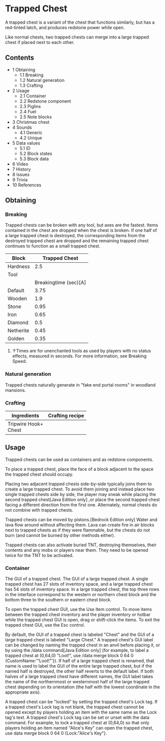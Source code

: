 # Trapped Chest
A trapped chest is a variant of the chest that functions similarly, but has a red-tinted latch, and produces redstone power while open.

Like normal chests, two trapped chests can merge into a large trapped chest if placed next to each other.

## Contents
- 1 Obtaining
	- 1.1 Breaking
	- 1.2 Natural generation
	- 1.3 Crafting
- 2 Usage
	- 2.1 Container
	- 2.2 Redstone component
	- 2.3 Piglins
	- 2.4 Fuel
	- 2.5 Note blocks
- 3 Christmas chest
- 4 Sounds
	- 4.1 Generic
	- 4.2 Unique
- 5 Data values
	- 5.1 ID
	- 5.2 Block states
	- 5.3 Block data
- 6 Video
- 7 History
- 8 Issues
- 9 Trivia
- 10 References

## Obtaining
### Breaking
Trapped chests can be broken with any tool, but axes are the fastest. Items contained in the chest are dropped when the chest is broken. If one half of a large trapped chest is destroyed, the corresponding items from the destroyed trapped chest are dropped and the remaining trapped chest continues to function as a small trapped chest.

| Block     | Trapped Chest         |
|-----------|-----------------------|
| Hardness  | 2.5                   |
| Tool      |                       |
|           | Breakingtime (sec)[A] |
| Default   | 3.75                  |
| Wooden    | 1.9                   |
| Stone     | 0.95                  |
| Iron      | 0.65                  |
| Diamond   | 0.5                   |
| Netherite | 0.45                  |
| Golden    | 0.35                  |

1. ↑Times are for unenchanted tools as used by players with no status effects, measured in seconds. For more information, see Breaking Speed.

### Natural generation
Trapped chests naturally generate in "fake end portal rooms" in woodland mansions.

### Crafting
| Ingredients              | Crafting recipe |
|--------------------------|-----------------|
| Tripwire Hook+<br/>Chest |                 |

## Usage
Trapped chests can be used as containers and as redstone components.

To place a trapped chest, place the face of a block adjacent to the space the trapped chest should occupy.

Placing two adjacent trapped chests side-by-side typically joins them to create a large trapped chest. To avoid them joining and instead place two single trapped chests side by side, the player may sneak while placing the second trapped chest‌[Java Edition  only] ,or place the second trapped chest facing a different direction from the first one. Alternately, normal chests do not combine with trapped chests.

Trapped chests can be moved by pistons.‌[Bedrock Edition  only] Water and lava flow around without affecting them. Lava can create fire in air blocks next to trapped chests as if they were flammable, but the chests do not burn (and cannot be burned by other methods either).

Trapped chests can also activate buried TNT, destroying themselves, their contents and any mobs or players near them. They need to be opened twice for the TNT to be activated.

### Container
The GUI of a trapped chest.
The GUI of a large trapped chest.
A single trapped chest has 27 slots of inventory space, and a large trapped chest has 54 slots of inventory space. In a large trapped chest, the top three rows in the interface correspond to the western or northern chest block and the bottom three to the southern or eastern chest block.

To open the trapped chest GUI, use the Use Item control. To move items between the trapped chest inventory and the player inventory or hotbar while the trapped chest GUI is open, drag or shift-click the items. To exit the trapped chest GUI, use the Esc control.

By default, the GUI of a trapped chest is labeled "Chest" and the GUI of a large trapped chest is labeled "Large Chest." A trapped chest's GUI label can be changed by naming the trapped chest in an anvil before placing it, or by using the /data command‌[Java Edition  only] (for example, to label a trapped chest at (0,64,0) "Loot!", use /data merge block 0 64 0 {CustomName:'"Loot!"'}). If half of a large trapped chest is renamed, that name is used to label the GUI of the entire large trapped chest, but if the named half is destroyed, the other half reverts to the default label. If both halves of a large trapped chest have different names, the GUI label takes the name of the northernmost or westernmost half of the large trapped chest depending on its orientation (the half with the lowest coordinate in the appropriate axis).

A trapped chest can be "locked" by setting the trapped chest's Lock tag. If a trapped chest's Lock tag is not blank, the trapped chest cannot be opened except by players holding an item with the same name as the Lock tag's text. A trapped chest's Lock tag can be set or unset with the data command. For example, to lock a trapped chest at (0,64,0) so that only players holding an item named "Alice's Key" can open the trapped chest, use data merge block 0 64 0 {Lock:"Alice's Key"}.

